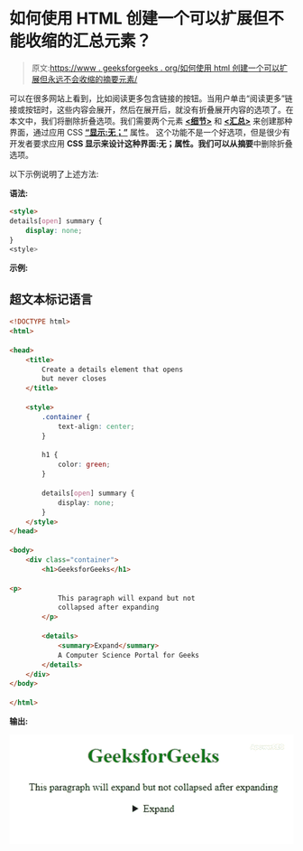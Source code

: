# 如何使用 HTML 创建一个可以扩展但不能收缩的汇总元素？

> 原文:[https://www . geeksforgeeks . org/如何使用 html 创建一个可以扩展但永远不会收缩的摘要元素/](https://www.geeksforgeeks.org/how-to-create-a-summary-element-that-can-expands-but-never-shrink-using-html/)

可以在很多网站上看到，比如阅读更多包含链接的按钮。当用户单击“阅读更多”链接或按钮时，这些内容会展开，然后在展开后，就没有折叠展开内容的选项了。在本文中，我们将删除折叠选项。我们需要两个元素 [**<细节>**](https://www.geeksforgeeks.org/html5-details-tag/) 和 [**<汇总>**](https://www.geeksforgeeks.org/html-5-summary-tag/) 来创建那种界面，通过应用 CSS [**“显示:无；”**](https://www.geeksforgeeks.org/css-display-property/) 属性。
这个功能不是一个好选项，但是很少有开发者要求应用 **CSS 显示来设计这种界面:无；**属性。我们可以从**摘要**中删除折叠选项。

以下示例说明了上述方法:

**语法:**

```html
<style>
details[open] summary {
    display: none;
}
<style>
```

**示例:**

## 超文本标记语言

```html
<!DOCTYPE html>
<html>

<head>
    <title>
        Create a details element that opens
        but never closes
    </title>

    <style>
        .container {
            text-align: center;
        }

        h1 {
            color: green;
        }

        details[open] summary {
            display: none;
        }
    </style>
</head>

<body>
    <div class="container">
        <h1>GeeksforGeeks</h1>

<p>
            This paragraph will expand but not
            collapsed after expanding
        </p>

        <details>
            <summary>Expand</summary>
            A Computer Science Portal for Geeks
        </details>
    </div>
</body>

</html>
```

**输出:**

![](img/4c64bc51f24c12b687a60ad791515aa0.png)